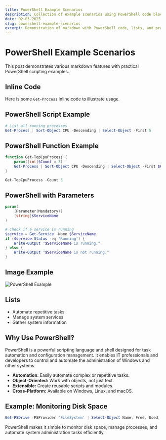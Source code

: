 ```yaml
---
title: PowerShell Example Scenarios
description: Collection of example scenarios using PowerShell code blocks and markdown features
date: 02-03-2025
slug: powershell-example-scenarios
excerpt: Demonstration of markdown with PowerShell code, lists, and practical scripting examples.
---
```


# PowerShell Example Scenarios

This post demonstrates various markdown features with practical PowerShell scripting examples.

## Inline Code

Here is some `Get-Process` inline code to illustrate usage.

## PowerShell Script Example

```powershell
# List all running processes
Get-Process | Sort-Object CPU -Descending | Select-Object -First 5
```

## PowerShell Function Example

```powershell
function Get-TopCpuProcess {
    param([int]$Count = 3)
    Get-Process | Sort-Object CPU -Descending | Select-Object -First $Count
}

Get-TopCpuProcess -Count 5
```

## PowerShell with Parameters

```powershell
param(
    [Parameter(Mandatory)]
    [string]$ServiceName
)

# Check if a service is running
$service = Get-Service -Name $ServiceName
if ($service.Status -eq 'Running') {
    Write-Output "$ServiceName is running."
} else {
    Write-Output "$ServiceName is not running."
}
```

## Image Example

![PowerShell Example](https://docs.microsoft.com/en-us/powershell/media/powershell-logo.png)

## Lists

- Automate repetitive tasks
- Manage system services
- Gather system information

## Why Use PowerShell?

PowerShell is a powerful scripting language and shell designed for task automation and configuration management. It enables IT professionals and developers to control and automate the administration of Windows and other systems.

- **Automation:** Easily automate complex or repetitive tasks.
- **Object-Oriented:** Work with objects, not just text.
- **Extensible:** Create reusable scripts and modules.
- **Cross-Platform:** Available on Windows, Linux, and macOS.

## Example: Monitoring Disk Space

```powershell
Get-PSDrive -PSProvider 'FileSystem' | Select-Object Name, Free, Used, @{Name='Free(GB)';Expression={"{0:N2}" -f ($_.Free/1GB)}}
```

PowerShell makes it simple to monitor disk space, manage processes, and automate system administration tasks efficiently.

